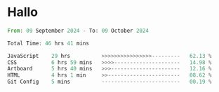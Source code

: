 # Hallo
<!--START_SECTION:waka-->

```rust
From: 09 September 2024 - To: 09 October 2024

Total Time: 46 hrs 41 mins

JavaScript    29 hrs          >>>>>>>>>>>>>>>>---------   62.13 %
CSS           6 hrs 59 mins   >>>>---------------------   14.98 %
Artboard      5 hrs 40 mins   >>>----------------------   12.16 %
HTML          4 hrs 1 min     >>-----------------------   08.62 %
Git Config    5 mins          -------------------------   00.19 %
```

<!--END_SECTION:waka-->
